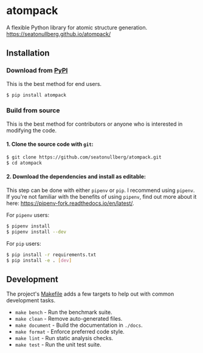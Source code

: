 # atompack
A flexible Python library for atomic structure generation.
https://seatonullberg.github.io/atompack/

## Installation

### Download from [PyPI](https://pypi.org/project/atompack/)

This is the best method for end users.

```bash
$ pip install atompack
```

### Build from source

This is the best method for contributors or anyone who is interested in modifying the code.

#### 1. Clone the source code with `git`:

```bash
$ git clone https://github.com/seatonullberg/atompack.git
$ cd atompack
```

#### 2. Download the dependencies and install as editable:

This step can be done with either `pipenv` or `pip`. I recommend using `pipenv`. If you're not familiar with the benefits of using `pipenv`, find out more about it here: https://pipenv-fork.readthedocs.io/en/latest/.

For `pipenv` users:

```bash
$ pipenv install
$ pipenv install --dev
```

For `pip` users:

```bash
$ pip install -r requirements.txt
$ pip install -e . [dev]
```

## Development

The project's [Makefile](Makefile) adds a few targets to help out with common development tasks.

* `make bench` - Run the benchmark suite.
* `make clean` - Remove auto-generated files.
* `make document` - Build the documentation in `./docs`.
* `make format` - Enforce preferred code style.
* `make lint` - Run static analysis checks.
* `make test` - Run the unit test suite.
